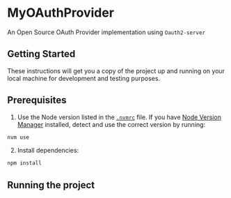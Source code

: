 # MyOAuthProvider

An Open Source OAuth Provider implementation using `Oauth2-server`


## Getting Started
These instructions will get you a copy of the project up and running on your local machine for development and testing purposes.

## Prerequisites
1. Use the Node version listed in the [`.nvmrc`](.nvmrc) file. If you have [Node Version Manager](https://github.com/nvm-sh/nvm) installed, detect and use the correct version by running:

```sh
nvm use
```

2. Install dependencies:

```sh
npm install
```


## Running the project








